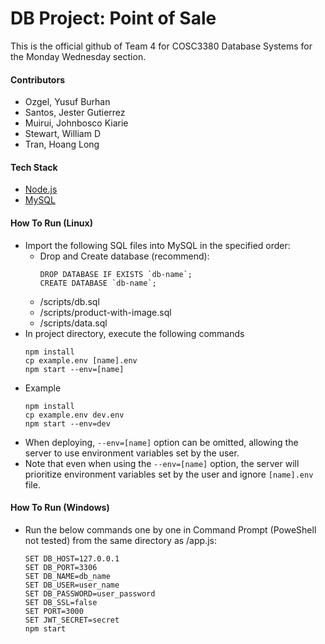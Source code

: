# DB Project: Point of Sale

This is the official github of Team 4 for COSC3380 Database Systems for the Monday Wednesday section.

#### Contributors
- Ozgel, Yusuf Burhan
- Santos, Jester Gutierrez
- Muirui, Johnbosco Kiarie
- Stewart, William D
- Tran, Hoang Long
#### Tech Stack
- [Node.js](https://nodejs.org/en)
- [MySQL](https://www.mysql.com/)
#### How To Run (Linux)
- Import the following SQL files into MySQL in the specified order:
    - Drop and Create database (recommend):
        ```
        DROP DATABASE IF EXISTS `db-name`;
        CREATE DATABASE `db-name`;
        ```
    - /scripts/db.sql
    - /scripts/product-with-image.sql
    - /scripts/data.sql
- In project directory, execute the following commands
    ```
    npm install
    cp example.env [name].env
    npm start --env=[name]
    ```
- Example
    ```
    npm install
    cp example.env dev.env
    npm start --env=dev
    ```
- When deploying, ```--env=[name]``` option can be omitted, allowing the server to use environment variables set by the user.
- Note that even when using the ```--env=[name]``` option, the server will prioritize environment variables set by the user and ignore ```[name].env``` file.
#### How To Run (Windows)
- Run the below commands one by one in Command Prompt (PoweShell not tested) from the same directory as /app.js:
    ```
    SET DB_HOST=127.0.0.1
    SET DB_PORT=3306
    SET DB_NAME=db_name
    SET DB_USER=user_name
    SET DB_PASSWORD=user_password
    SET DB_SSL=false
    SET PORT=3000
    SET JWT_SECRET=secret
    npm start
    ```
